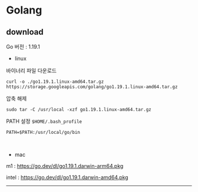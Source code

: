 # Golang

## download
Go 버전 : 1.19.1

* linux

바이너리 파일 다운로드
```shell
curl -o ./go1.19.1.linux-amd64.tar.gz https://storage.googleapis.com/golang/go1.19.1.linux-amd64.tar.gz
```

압축 해제
```shell
sudo tar -C /usr/local -xzf go1.19.1.linux-amd64.tar.gz
```

PATH 설정 `$HOME/.bash_profile`
```shell
PATH=$PATH:/usr/local/go/bin
```
<br>

* mac

m1 : https://go.dev/dl/go1.19.1.darwin-arm64.pkg

intel : https://go.dev/dl/go1.19.1.darwin-amd64.pkg

---
